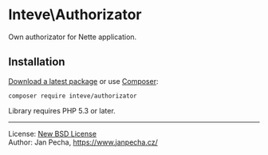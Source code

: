 Inteve\Authorizator
===================

Own authorizator for Nette application.


Installation
------------

[Download a latest package](https://github.com/inteve/authorizator/releases) or use [Composer](http://getcomposer.org/):

```
composer require inteve/authorizator
```

Library requires PHP 5.3 or later.

------------------------------

License: [New BSD License](license.md)
<br>Author: Jan Pecha, https://www.janpecha.cz/

